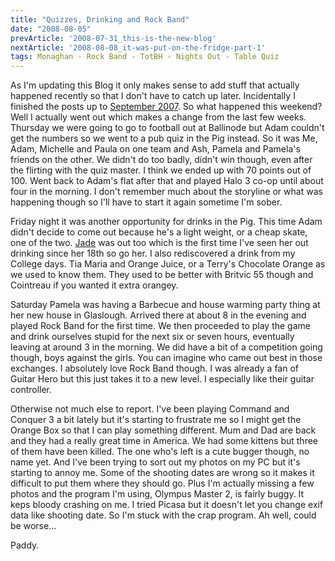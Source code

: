 ```yaml
---
title: "Quizzes, Drinking and Rock Band"
date: "2008-08-05"
prevArticle: '2008-07-31_this-is-the-new-blog'
nextArticle: '2008-08-08_it-was-put-on-the-fridge-part-1'
tags: Monaghan - Rock Band - TotBH - Nights Out - Table Quiz
---
```

As I'm updating this Blog it only makes sense to add stuff that actually happened recently so that I don't have to catch up later. Incidentally I finished the posts up to [September 2007](http://paddy1138.blogspot.com/2007_09_01_archive.html). So what happened this weekend? Well I actually went out which makes a change from the last few weeks. Thursday we were going to go to football out at Ballinode but Adam couldn't get the numbers so we went to a pub quiz in the Pig instead. So it was Me, Adam, Michelle and Paula on one team and Ash, Pamela and Pamela's friends on the other. We didn't do too badly, didn't win though, even after the flirting with the quiz master. I think we ended up with 70 points out of 100. Went back to Adam's flat after that and played Halo 3 co-op until about four in the morning. I don't remember much about the storyline or what was happening though so I'll have to start it again sometime I'm sober.

Friday night it was another opportunity for drinks in the Pig. This time Adam didn't decide to come out because he's a light weight, or a cheap skate, one of the two. [Jade](http://jadeyeatworld.blogspot.com/) was out too which is the first time I've seen her out drinking since her 18th so go her. I also rediscovered a drink from my College days. Tia Maria and Orange Juice, or a Terry's Chocolate Orange as we used to know them. They used to be better with Britvic 55 though and Cointreau if you wanted it extra orangey.

Saturday Pamela was having a Barbecue and house warming party thing at her new house in Glaslough. Arrived there at about 8 in the evening and played Rock Band for the first time. We then proceeded to play the game and drink ourselves stupid for the next six or seven hours, eventually leaving at around 3 in the morning. We did have a bit of a competition going though, boys against the girls. You can imagine who came out best in those exchanges. I absolutely love Rock Band though. I was already a fan of Guitar Hero but this just takes it to a new level. I especially like their guitar controller.

Otherwise not much else to report. I've been playing Command and Conquer 3 a bit lately but it's starting to frustrate me so I might get the Orange Box so that I can play something different. Mum and Dad are back and they had a really great time in America. We had some kittens but three of them have been killed. The one who's left is a cute bugger though, no name yet. And I've been trying to sort out my photos on my PC but it's starting to annoy me. Some of the shooting dates are wrong so it makes it difficult to put them where they should go. Plus I'm actually missing a few photos and the program I'm using, Olympus Master 2, is fairly buggy. It keps bloody crashing on me. I tried Picasa but it doesn't let you change exif data like shooting date. So I'm stuck with the crap program. Ah well, could be worse...

Paddy.